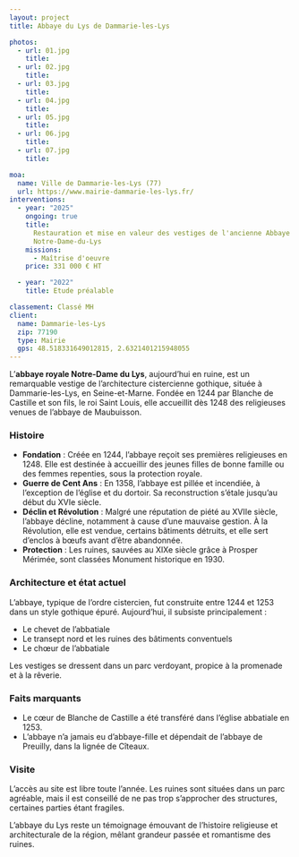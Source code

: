 ```yaml
---
layout: project
title: Abbaye du Lys de Dammarie-les-Lys

photos:
  - url: 01.jpg
    title:
  - url: 02.jpg
    title:
  - url: 03.jpg
    title:
  - url: 04.jpg
    title:
  - url: 05.jpg
    title:
  - url: 06.jpg
    title:
  - url: 07.jpg
    title:

moa:
  name: Ville de Dammarie-les-Lys (77)
  url: https://www.mairie-dammarie-les-lys.fr/
interventions:
  - year: "2025"
    ongoing: true
    title:
      Restauration et mise en valeur des vestiges de l'ancienne Abbaye
      Notre-Dame-du-Lys
    missions:
      - Maîtrise d'oeuvre
    price: 331 000 € HT

  - year: "2022"
    title: Etude préalable

classement: Classé MH
client:
  name: Dammarie-les-Lys
  zip: 77190
  type: Mairie
  gps: 48.518331649012815, 2.6321401215948055
---
```


L’**abbaye royale Notre-Dame du Lys**, aujourd’hui en ruine, est un remarquable
vestige de l’architecture cistercienne gothique, située à Dammarie-les-Lys, en
Seine-et-Marne. Fondée en 1244 par Blanche de Castille et son fils, le roi Saint
Louis, elle accueillit dès 1248 des religieuses venues de l’abbaye de
Maubuisson.

### Histoire

- **Fondation** : Créée en 1244, l’abbaye reçoit ses premières religieuses
  en 1248. Elle est destinée à accueillir des jeunes filles de bonne famille ou
  des femmes repenties, sous la protection royale.
- **Guerre de Cent Ans** : En 1358, l’abbaye est pillée et incendiée, à
  l’exception de l’église et du dortoir. Sa reconstruction s’étale jusqu’au
  début du XVIe siècle.
- **Déclin et Révolution** : Malgré une réputation de piété au XVIIe siècle,
  l’abbaye décline, notamment à cause d’une mauvaise gestion. À la Révolution,
  elle est vendue, certains bâtiments détruits, et elle sert d’enclos à bœufs
  avant d’être abandonnée.
- **Protection** : Les ruines, sauvées au XIXe siècle grâce à Prosper Mérimée,
  sont classées Monument historique en 1930.

### Architecture et état actuel

L’abbaye, typique de l’ordre cistercien, fut construite entre 1244 et 1253 dans
un style gothique épuré. Aujourd’hui, il subsiste principalement :

- Le chevet de l’abbatiale
- Le transept nord et les ruines des bâtiments conventuels
- Le chœur de l’abbatiale

Les vestiges se dressent dans un parc verdoyant, propice à la promenade et à la
rêverie.

### Faits marquants

- Le cœur de Blanche de Castille a été transféré dans l’église abbatiale
  en 1253.
- L’abbaye n’a jamais eu d’abbaye-fille et dépendait de l’abbaye de Preuilly,
  dans la lignée de Cîteaux.

### Visite

L’accès au site est libre toute l’année. Les ruines sont situées dans un parc
agréable, mais il est conseillé de ne pas trop s’approcher des structures,
certaines parties étant fragiles.

L’abbaye du Lys reste un témoignage émouvant de l’histoire religieuse et
architecturale de la région, mêlant grandeur passée et romantisme des ruines.
